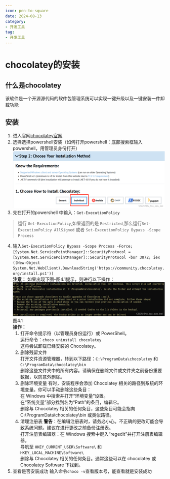 ```yaml
---
icon: pen-to-square
date: 2024-08-13
category:
- 开发工具
tag:
- 开发工具
---
```

# chocolatey的安装
## 什么是chocolatey
该软件是一个开源源代码的软件包管理系统可以实现一键升级以及一键安装一件卸载功能
## 安装
1. 进入官网[chocolatey官网](https://chocolatey.org/install#individual)
2. 选择选择powershell安装（如何打开powershell：底部搜索框输入powershell，用管理员身份打开）
![在这里插入图片描述](../../postImg/chocolateyInstall/installChocolatey1.png)
3. 先在打开的powershell 中输入：`Get-ExecutionPolicy`
> 运行 `Get-ExecutionPolicy`,如果返回的是 `Restricted`,那么运行`Set-ExecutionPolicy AllSigned` 或者 `Set-ExecutionPolicy Bypass -Scope Process`
4. 输入`Set-ExecutionPolicy Bypass -Scope Process -Force; [System.Net.ServicePointManager]::SecurityProtocol = [System.Net.ServicePointManager]::SecurityProtocol -bor 3072; iex ((New-Object System.Net.WebClient).DownloadString('https://community.chocolatey.org/install.ps1'))`<br>
**注意：** 如果出现下图-图4.1提示，则进行以下操作：
![图4.1](../../postImg/chocolateyInstall/installChocolatey2.png)
图4.1 <br>
**操作：**
   1. 打开命令提示符（以管理员身份运行）或 PowerShell。<br>
      运行命令：`choco uninstall chocolatey`<br>
      这将尝试卸载已经安装的 Chocolatey。<br>
   2. 删除残留文件<br>
      打开文件资源管理器，转到以下路径：`C:\ProgramData\chocolatey` 和 `C:\ProgramData\chocolatey\bin`<br>
      删除这些文件夹中的所有内容。请确保在删除文件或文件夹之前备份重要数据，以防意外删除。<br>
   3. 删除环境变量
      有时，安装程序会添加 Chocolatey 相关的路径到系统的环境变量。你可以手动删除这些条目：<br>
      在 Windows 中搜索并打开“环境变量”设置。<br>
      在“系统变量”部分找到名为“Path”的条目，编辑它。<br>
      删除与 Chocolatey 相关的任何条目，这些条目可能会指向 C:\ProgramData\chocolatey\bin 或类似路径。<br>
   4. 清理注册表
      **警告**：在编辑注册表时，请务必小心。不正确的更改可能会导致系统问题。建议在进行更改之前备份注册表。<br>
      打开注册表编辑器：在 Windows 搜索中键入“regedit”并打开注册表编辑器。<br>
      导航至 `HKEY_CURRENT_USER\Software\` 和 `HKEY_LOCAL_MACHINE\Software\`<br>
      删除与 Chocolatey 相关的任何条目。通常这些可以在 chocolatey 或 Chocolatey Software 下找到。<br>
5. 查看是否安装成功
输入命令`choco -v`查看版本号，能查看就是安装成功